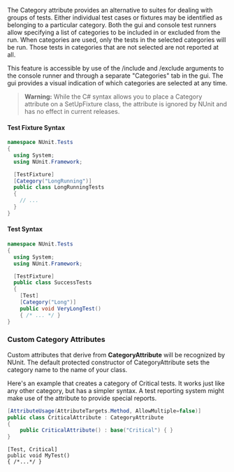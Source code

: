 The Category attribute provides an alternative to suites for dealing with groups
of tests. Either individual test cases or fixtures may be identified as
belonging to a particular category. Both the gui and console test runners allow
specifying a list of categories to be included in or excluded from the run.
When categories are used, only the tests in the selected categories will be
run. Those tests in categories that are not selected are not reported at all.

This feature is accessible by use of the /include and /exclude arguments to the
console runner and through a separate "Categories" tab in the gui. The gui
provides a visual indication of which categories are selected at any time.

> **Warning:** While the C# syntax allows you to place a Category attribute on a
SetUpFixture class, the attribute is ignored by NUnit and has no effect in 
current releases.
	
#### Test Fixture Syntax

```C#
namespace NUnit.Tests
{
  using System;
  using NUnit.Framework;

  [TestFixture]
  [Category("LongRunning")]
  public class LongRunningTests
  {
    // ...
  }
}
```


#### Test Syntax

```C#
namespace NUnit.Tests
{
  using System;
  using NUnit.Framework;

  [TestFixture]
  public class SuccessTests
  {
    [Test]
    [Category("Long")]
    public void VeryLongTest()
    { /* ... */ }
}
```

### Custom Category Attributes

Custom attributes that derive from **CategoryAttribute** will be recognized
by NUnit. The default protected constructor of CategoryAttribute 
sets the category name to the name of your class.

Here's an example that creates a category of Critical tests. It works
just like any other category, but has a simpler syntax. A test reporting
system might make use of the attribute to provide special reports.

```C#
[AttributeUsage(AttributeTargets.Method, AllowMultiple=false)]
public class CriticalAttribute : CategoryAttribute 
{ 
    public CriticalAttribute() : base("Critical") { }
}

```
```
[Test, Critical]
public void MyTest()
{ /*...*/ }
```
